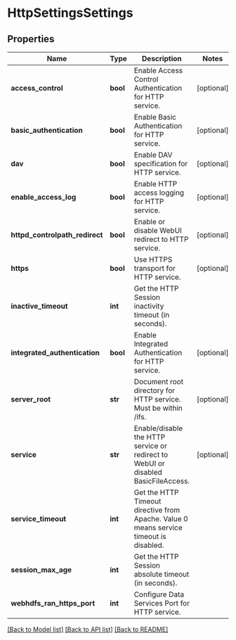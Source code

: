 # HttpSettingsSettings

## Properties
Name | Type | Description | Notes
------------ | ------------- | ------------- | -------------
**access_control** | **bool** | Enable Access Control Authentication for HTTP service. | [optional] 
**basic_authentication** | **bool** | Enable Basic Authentication for HTTP service. | [optional] 
**dav** | **bool** | Enable DAV specification for HTTP service. | [optional] 
**enable_access_log** | **bool** | Enable HTTP access logging for HTTP service. | [optional] 
**httpd_controlpath_redirect** | **bool** | Enable or disable WebUI redirect to HTTP service. | [optional] 
**https** | **bool** | Use HTTPS transport for HTTP service. | [optional] 
**inactive_timeout** | **int** | Get the HTTP Session inactivity timeout (in seconds). | 
**integrated_authentication** | **bool** | Enable Integrated Authentication for HTTP service. | [optional] 
**server_root** | **str** | Document root directory for HTTP service. Must be within /ifs. | [optional] 
**service** | **str** | Enable/disable the HTTP service or redirect to WebUI or disabled BasicFileAccess. | [optional] 
**service_timeout** | **int** | Get the HTTP Timeout directive from Apache. Value 0 means service timeout is disabled. | 
**session_max_age** | **int** | Get the HTTP Session absolute timeout (in seconds). | 
**webhdfs_ran_https_port** | **int** | Configure Data Services Port for HTTP service. | 

[[Back to Model list]](../README.md#documentation-for-models) [[Back to API list]](../README.md#documentation-for-api-endpoints) [[Back to README]](../README.md)


